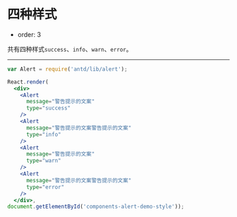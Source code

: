 # 四种样式

- order: 3

共有四种样式`success`、`info`、`warn`、`error`。

---

````jsx
var Alert = require('antd/lib/alert');

React.render(
  <div>
    <Alert
      message="警告提示的文案"
      type="success"
    />
    <Alert
      message="警告提示的文案警告提示的文案"
      type="info"
    />
    <Alert
      message="警告提示的文案"
      type="warn"
    />
    <Alert
      message="警告提示的文案警告提示的文案"
      type="error"
    />
  </div>,
document.getElementById('components-alert-demo-style'));
````
